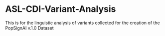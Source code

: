 # ASL-CDI-Variant-Analysis
This is for the linguistic analysis of variants collected for the creation of the PopSignAI v.1.0 Dataset
